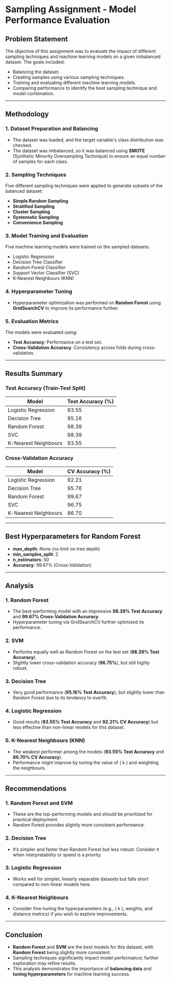 # Sampling Assignment - Model Performance Evaluation

## Problem Statement
The objective of this assignment was to evaluate the impact of different sampling techniques and machine learning models on a given imbalanced dataset. The goals included:

- Balancing the dataset.
- Creating samples using various sampling techniques.
- Training and evaluating different machine learning models.
- Comparing performance to identify the best sampling technique and model combination.

---

## Methodology

### 1. Dataset Preparation and Balancing
- The dataset was loaded, and the target variable's class distribution was checked.
- The dataset was imbalanced, so it was balanced using **SMOTE** (Synthetic Minority Oversampling Technique) to ensure an equal number of samples for each class.

### 2. Sampling Techniques
Five different sampling techniques were applied to generate subsets of the balanced dataset:
- **Simple Random Sampling**
- **Stratified Sampling**
- **Cluster Sampling**
- **Systematic Sampling**
- **Convenience Sampling**

### 3. Model Training and Evaluation
Five machine learning models were trained on the sampled datasets:
- Logistic Regression
- Decision Tree Classifier
- Random Forest Classifier
- Support Vector Classifier (SVC)
- K-Nearest Neighbours (KNN)

### 4. Hyperparameter Tuning
- Hyperparameter optimization was performed on **Random Forest** using **GridSearchCV** to improve its performance further.

### 5. Evaluation Metrics
The models were evaluated using:
- **Test Accuracy**: Performance on a test set.
- **Cross-Validation Accuracy**: Consistency across folds during cross-validation.

---

## Results Summary

### Test Accuracy (Train-Test Split)

| Model                 | Test Accuracy (%) |
|-----------------------|-------------------|
| Logistic Regression   | 93.55            |
| Decision Tree         | 95.16            |
| Random Forest         | 98.39            |
| SVC                   | 98.39            |
| K-Nearest Neighbours   | 93.55            |

### Cross-Validation Accuracy

| Model                 | CV Accuracy (%)  |
|-----------------------|------------------|
| Logistic Regression   | 92.21           |
| Decision Tree         | 95.76           |
| Random Forest         | 99.67           |
| SVC                   | 96.75           |
| K-Nearest Neighbours   | 86.70           |

---

## Best Hyperparameters for Random Forest
- **max_depth**: None (no limit on tree depth)  
- **min_samples_split**: 2  
- **n_estimators**: 50  
- **Accuracy**: 99.67% (Cross-Validation)

---

## Analysis

### 1. Random Forest
- The best-performing model with an impressive **98.39% Test Accuracy** and **99.67% Cross-Validation Accuracy**.
- Hyperparameter tuning via GridSearchCV further optimized its performance.

### 2. SVM
- Performs equally well as Random Forest on the test set (**98.39% Test Accuracy**).
- Slightly lower cross-validation accuracy (**96.75%**), but still highly robust.

### 3. Decision Tree
- Very good performance (**95.16% Test Accuracy**), but slightly lower than Random Forest due to its tendency to overfit.

### 4. Logistic Regression
- Good results (**93.55% Test Accuracy** and **92.21% CV Accuracy**) but less effective than non-linear models for this dataset.

### 5. K-Nearest Neighbours (KNN)
- The weakest performer among the models (**93.55% Test Accuracy** and **86.70% CV Accuracy**).
- Performance might improve by tuning the value of \( k \) and weighting the neighbours.

---

## Recommendations

### 1. Random Forest and SVM
- These are the top-performing models and should be prioritized for practical deployment.
- Random Forest provides slightly more consistent performance.

### 2. Decision Tree
- It’s simpler and faster than Random Forest but less robust. Consider it when interpretability or speed is a priority.

### 3. Logistic Regression
- Works well for simpler, linearly separable datasets but falls short compared to non-linear models here.

### 4. K-Nearest Neighbours
- Consider fine-tuning the hyperparameters (e.g., \( k \), weights, and distance metrics) if you wish to explore improvements.

---

## Conclusion

- **Random Forest** and **SVM** are the best models for this dataset, with **Random Forest** being slightly more consistent.
- Sampling techniques significantly impact model performance; further exploration may refine results.
- This analysis demonstrates the importance of **balancing data** and **tuning hyperparameters** for machine learning success.

